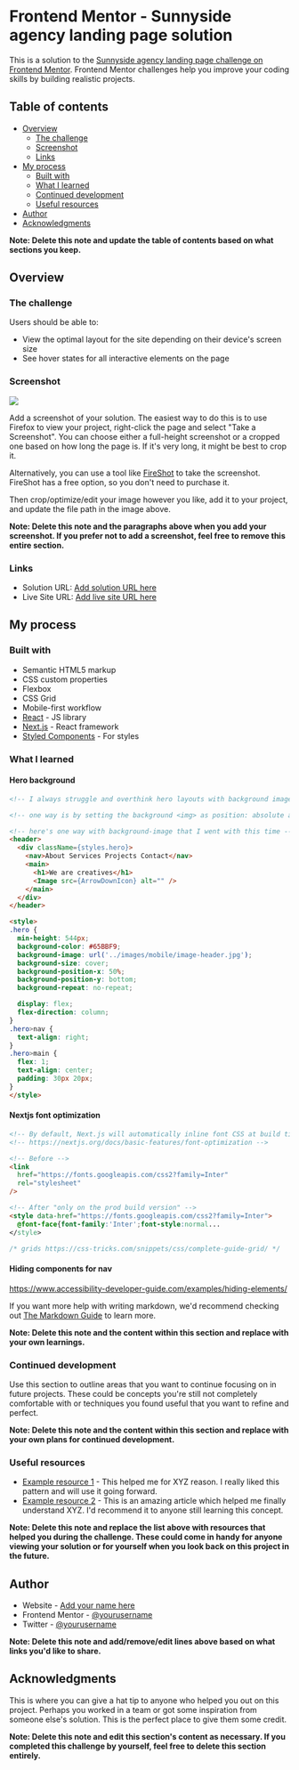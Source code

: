 # Frontend Mentor - Sunnyside agency landing page solution

This is a solution to the [Sunnyside agency landing page challenge on Frontend Mentor](https://www.frontendmentor.io/challenges/sunnyside-agency-landing-page-7yVs3B6ef). Frontend Mentor challenges help you improve your coding skills by building realistic projects.

## Table of contents

- [Overview](#overview)
  - [The challenge](#the-challenge)
  - [Screenshot](#screenshot)
  - [Links](#links)
- [My process](#my-process)
  - [Built with](#built-with)
  - [What I learned](#what-i-learned)
  - [Continued development](#continued-development)
  - [Useful resources](#useful-resources)
- [Author](#author)
- [Acknowledgments](#acknowledgments)

**Note: Delete this note and update the table of contents based on what sections you keep.**

## Overview

### The challenge

Users should be able to:

- View the optimal layout for the site depending on their device's screen size
- See hover states for all interactive elements on the page

### Screenshot

![](./screenshot.jpg)

Add a screenshot of your solution. The easiest way to do this is to use Firefox to view your project, right-click the page and select "Take a Screenshot". You can choose either a full-height screenshot or a cropped one based on how long the page is. If it's very long, it might be best to crop it.

Alternatively, you can use a tool like [FireShot](https://getfireshot.com/) to take the screenshot. FireShot has a free option, so you don't need to purchase it.

Then crop/optimize/edit your image however you like, add it to your project, and update the file path in the image above.

**Note: Delete this note and the paragraphs above when you add your screenshot. If you prefer not to add a screenshot, feel free to remove this entire section.**

### Links

- Solution URL: [Add solution URL here](https://your-solution-url.com)
- Live Site URL: [Add live site URL here](https://your-live-site-url.com)

## My process

### Built with

- Semantic HTML5 markup
- CSS custom properties
- Flexbox
- CSS Grid
- Mobile-first workflow
- [React](https://reactjs.org/) - JS library
- [Next.js](https://nextjs.org/) - React framework
- [Styled Components](https://styled-components.com/) - For styles

### What I learned

#### Hero background

```html
<!-- I always struggle and overthink hero layouts with background images under overlay text -->

<!-- one way is by setting the background <img> as position: absolute and the content as siblings -- which could not make it work to my liking -->

<!-- here's one way with background-image that I went with this time -->
<header>
  <div className={styles.hero}>
    <nav>About Services Projects Contact</nav>
    <main>
      <h1>We are creatives</h1>
      <Image src={ArrowDownIcon} alt="" />
    </main>
  </div>
</header>

<style>
.hero {
  min-height: 544px;
  background-color: #65BBF9;
  background-image: url('../images/mobile/image-header.jpg');
  background-size: cover;
  background-position-x: 50%;
  background-position-y: bottom;
  background-repeat: no-repeat;

  display: flex;
  flex-direction: column;
}
.hero>nav {
  text-align: right;
}
.hero>main {
  flex: 1;
  text-align: center;
  padding: 30px 20px;
}
</style>
```

#### Nextjs font optimization

```html
<!-- By default, Next.js will automatically inline font CSS at build time, eliminating an extra round trip to fetch font declarations. This results in improvements to First Contentful Paint (FCP) and Largest Contentful Paint (LCP). -->
<!-- https://nextjs.org/docs/basic-features/font-optimization -->

<!-- Before -->
<link
  href="https://fonts.googleapis.com/css2?family=Inter"
  rel="stylesheet"
/>

<!-- After "only on the prod build version" -->
<style data-href="https://fonts.googleapis.com/css2?family=Inter">
  @font-face{font-family:'Inter';font-style:normal...
</style>
```

```css
/* grids https://css-tricks.com/snippets/css/complete-guide-grid/ */

```

#### Hiding components for nav

https://www.accessibility-developer-guide.com/examples/hiding-elements/

If you want more help with writing markdown, we'd recommend checking out [The Markdown Guide](https://www.markdownguide.org/) to learn more.

**Note: Delete this note and the content within this section and replace with your own learnings.**

### Continued development

Use this section to outline areas that you want to continue focusing on in future projects. These could be concepts you're still not completely comfortable with or techniques you found useful that you want to refine and perfect.

**Note: Delete this note and the content within this section and replace with your own plans for continued development.**

### Useful resources

- [Example resource 1](https://www.example.com) - This helped me for XYZ reason. I really liked this pattern and will use it going forward.
- [Example resource 2](https://www.example.com) - This is an amazing article which helped me finally understand XYZ. I'd recommend it to anyone still learning this concept.

**Note: Delete this note and replace the list above with resources that helped you during the challenge. These could come in handy for anyone viewing your solution or for yourself when you look back on this project in the future.**

## Author

- Website - [Add your name here](https://www.your-site.com)
- Frontend Mentor - [@yourusername](https://www.frontendmentor.io/profile/yourusername)
- Twitter - [@yourusername](https://www.twitter.com/yourusername)

**Note: Delete this note and add/remove/edit lines above based on what links you'd like to share.**

## Acknowledgments

This is where you can give a hat tip to anyone who helped you out on this project. Perhaps you worked in a team or got some inspiration from someone else's solution. This is the perfect place to give them some credit.

**Note: Delete this note and edit this section's content as necessary. If you completed this challenge by yourself, feel free to delete this section entirely.**
